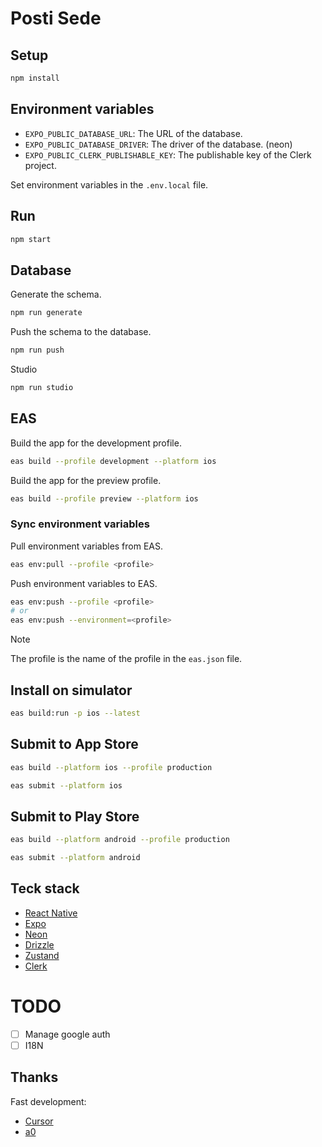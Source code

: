 # Posti Sede

## Setup

```bash
npm install
```

## Environment variables

- `EXPO_PUBLIC_DATABASE_URL`: The URL of the database.
- `EXPO_PUBLIC_DATABASE_DRIVER`: The driver of the database. (neon)
- `EXPO_PUBLIC_CLERK_PUBLISHABLE_KEY`: The publishable key of the Clerk project.

Set environment variables in the `.env.local` file.

## Run

```bash
npm start
```

## Database

Generate the schema.

```bash
npm run generate
```

Push the schema to the database.

```bash 
npm run push
```

Studio

```bash
npm run studio
```

## EAS

Build the app for the development profile.

```bash
eas build --profile development --platform ios
```

Build the app for the preview profile.

```bash
eas build --profile preview --platform ios
```

### Sync environment variables

Pull environment variables from EAS.

```bash
eas env:pull --profile <profile>
```

Push environment variables to EAS.

```bash
eas env:push --profile <profile>
# or
eas env:push --environment=<profile>
```

> [!NOTE]
> The profile is the name of the profile in the `eas.json` file.


## Install on simulator

```bash
eas build:run -p ios --latest
```

## Submit to App Store

```bash
eas build --platform ios --profile production
```

```bash
eas submit --platform ios
```


## Submit to Play Store

```bash
eas build --platform android --profile production
``` 

```bash
eas submit --platform android
```

## Teck stack

- [React Native](https://reactnative.dev/)
- [Expo](https://expo.dev/)
- [Neon](https://neon.tech/)
- [Drizzle](https://orm.drizzle.team/)
- [Zustand](https://zustand.docs.pmnd.rs/)
- [Clerk](https://clerk.com/)


# TODO

- [ ] Manage google auth
- [ ] I18N

## Thanks

Fast development:

- [Cursor](https://www.cursor.com/)
- [a0](https://a0.dev/)